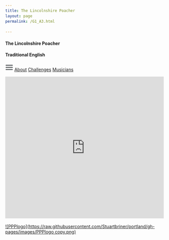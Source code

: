 ```yaml
---
title: The Lincolnshire Poacher
layout: page
permalink: /G1_A3.html

---
```


#### The Lincolnshire Poacher

#### Traditional English

[![Menulogo](https://raw.githubusercontent.com/Stuartbriner/portland/gh-pages/images/menu.png)](menu.html)
[About](G1_A3_about.html)
[Challenges](G1_A3_challenges.html)
[Musicians](G1_A3_exam.html)


<iframe width="100%" height="450" scrolling="no" frameborder="no" src="https://w.soundcloud.com/player/?url=https%3A//api.soundcloud.com/tracks/186949910%3Fsecret_token%3Ds-yqaSq&amp;auto_play=false&amp;hide_related=false&amp;show_comments=true&amp;show_user=true&amp;show_reposts=false&amp;visual=true"></iframe>

[![PPPlogo](https://raw.githubusercontent.com/Stuartbriner/portland/gh-pages/images/PPPlogo copy.png)](https://itunes.apple.com/gb/app/abrsm-piano-practice-partner/id891238739?mt=8)
